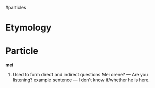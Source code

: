 #particles
# Etymology
# Particle
**mei**
1. Used to form direct and indirect questions
		Mei orene? — Are you listening?
		example sentence — I don't know if/whether he is here.